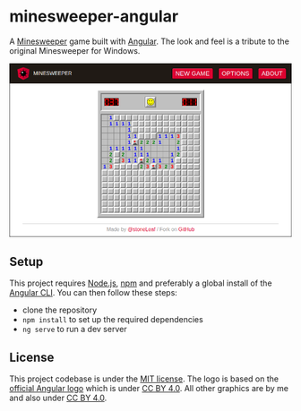 # minesweeper-angular

A [Minesweeper](https://en.wikipedia.org/wiki/Minesweeper_(video_game)) game built with [Angular](https://angular.io/). The look and feel is a tribute to the original Minesweeper for Windows.

![Screenshot](screenshot.png)

## Setup

This project requires [Node.js](https://nodejs.org/), [npm](https://www.npmjs.com/get-npm) and preferably a global install of the [Angular CLI](https://cli.angular.io/). You can then follow these steps:

- clone the repository
- `npm install` to set up the required dependencies
- `ng serve` to run a dev server

## License

This project codebase is under the [MIT license](LICENSE).
The logo is based on the [official Angular logo](https://angular.io/presskit) which is under [CC BY 4.0](https://creativecommons.org/licenses/by/4.0/).
All other graphics are by me and also under [CC BY 4.0](https://creativecommons.org/licenses/by/4.0/).